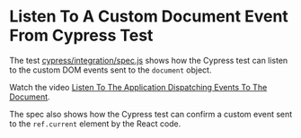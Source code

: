 # Listen To A Custom Document Event From Cypress Test

The test [cypress/integration/spec.js](./cypress/integration/spec.js) shows how the Cypress test can listen to the custom DOM events sent to the `document` object.

Watch the video [Listen To The Application Dispatching Events To The Document](https://youtu.be/h3O-ZxIItPk).

The spec also shows how the Cypress test can confirm a custom event sent to the `ref.current` element by the React code.

